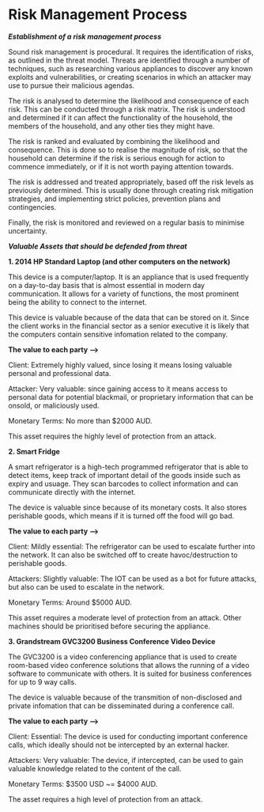# Risk Management Process

***Establishment of a risk management process***

Sound risk management is procedural. It requires the identification of risks, as outlined in the threat model. Threats are identified through a number of techniques, such as researching various appliances to discover any known exploits and vulnerabilities, or creating scenarios in which an attacker may use to pursue their malicious agendas.

The risk is analysed to determine the likelihood and consequence of each risk. This can be conducted through a risk matrix. The risk is understood and determined if it can affect the functionality of the household, the members of the household, and any other ties they might have.

The risk is ranked and evaluated by combining the likelihood and consequence. This is done so to realise the magnitude of risk, so that the household can determine if the risk is serious enough for action to commence immediately, or if it is not worth paying attention towards.

The risk is addressed and treated appropriately, based off the risk levels as previously determined. This is usually done through creating risk mitigation strategies, and implementing strict policies, prevention plans and contingencies.

Finally, the risk is monitored and reviewed on a regular basis to minimise uncertainty.

***Valuable Assets that should be defended from threat***

**1. 2014 HP Standard Laptop (and other computers on the network)**

This device is a computer/laptop. It is an appliance that is used frequently on a day-to-day basis that is almost essential in modern day communication. It allows for a variety of functions, the most prominent being the ability to connect to the internet.

This device is valuable because of the data that can be stored on it. Since the client works in the financial sector as a senior executive it is likely that the computers contain sensitive infomation related to the company.

**The value to each party -->**

Client: Extremely highly valued, since losing it means losing valuable personal and professional data.

Attacker: Very valuable: since gaining access to it means access to personal data for potential blackmail, or proprietary information that can be onsold, or maliciously used.

Monetary Terms: No more than $2000 AUD.

This asset requires the highly level of protection from an attack.

**2. Smart Fridge**

A smart refrigerator is a high-tech programmed refrigerator that is able to detect items, keep track of important detail of the goods inside such as expiry and usuage. They scan barcodes to collect information and can communicate directly with the internet.

The device is valuable since because of its monetary costs. It also stores perishable goods, which means if it is turned off the food will go bad.

**The value to each party -->**

Client: Mildly essential: The refrigerator can be used to escalate further into the network. It can also be switched off to create havoc/destruction to perishable goods.

Attackers: Slightly valuable: The IOT can be used as a bot for future attacks, but also can be used to escalate in the network.

Monetary Terms: Around $5000 AUD.

This asset requires a moderate level of protection from an attack. Other machines should be prioritised before securing the appliance.

**3. Grandstream GVC3200 Business Conference Video Device**

The GVC3200 is a video conferencing appliance that is used to create room-based video conference solutions that allows the running of a video software to communicate with others. It is suited for business conferences for up to 9 way calls.

The device is valuable because of the transmition of non-disclosed and private infomation that can be disseminated during a conference call.

**The value to each party -->**

Client: Essential: The device is used for conducting important conference calls, which ideally should not be intercepted by an external hacker.

Attackers: Very valuable: The device, if intercepted, can be used to gain valuable knowledge related to the content of the call.

Monetary Terms: $3500 USD ~= $4000 AUD.

The asset requires a high level of protection from an attack.